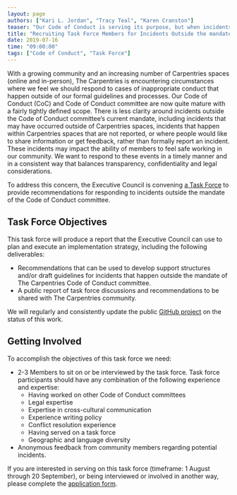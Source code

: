 ```yaml
---
layout: page
authors: ["Kari L. Jordan", "Tracy Teal", "Karen Cranston"]
teaser: "Our Code of Conduct is serving its purpose, but when incidents fall outside its mandate, what can we do?"
title: "Recruiting Task Force Members for Incidents Outside the mandate of The Carpentries Code of Conduct Committee"
date: 2019-07-16
time: "09:00:00"
tags: ["Code of Conduct", "Task Force"]
---
```


With a growing community and an increasing number of Carpentries spaces (online and in-person), The Carpentries is encountering circumstances where we feel we should respond to cases of inappropriate conduct that happen outside of our formal guidelines and processes. Our Code of Conduct (CoC) and Code of Conduct committee are now quite mature with a fairly tightly defined scope. There is less clarity around incidents outside the Code of Conduct committee’s current mandate, including incidents that may have occurred outside of Carpentries spaces, incidents that happen within Carpentries spaces that are not reported, or where people would like to share information or get feedback, rather than formally report an incident. These incidents may impact the ability of members to feel safe working in our community. We want to respond to these events in a timely manner and in a consistent way that balances transparency, confidentiality and legal considerations. 

To address this concern, the Executive Council is convening [a Task Force](https://github.com/carpentries/task-forces/blob/master/2019-07-incidents-outside-cocc.md) to provide recommendations for responding to incidents outside the mandate of the Code of Conduct committee.  

## Task Force Objectives
This task force will produce a report that the Executive Council can use to plan and execute an implementation strategy, including the following deliverables:

- Recommendations that can be used to develop support structures and/or draft guidelines for incidents that happen outside the mandate of The Carpentries Code of Conduct committee.
- A public report of task force discussions and recommendations to be shared with The Carpentries community. 

We will regularly and consistently update the public [GitHub project](https://github.com/carpentries/task-forces/projects/1) on the status of this work. 

## Getting Involved
To accomplish the objectives of this task force we need:

- 2-3 Members to sit on or be interviewed by the task force. Task force participants should have any combination of the following experience and expertise:
	- Having worked on other Code of Conduct committees
  - Legal expertise
  - Expertise in cross-cultural communication
  - Experience writing policy
  - Conflict resolution experience
  - Having served on a task force
  - Geographic and language diversity
-  Anonymous feedback from community members regarding potential incidents.

If you are interested in serving on this task force (timeframe: 1 August through 20 September), or being interviewed or involved in another way, please complete the [application form](https://docs.google.com/forms/d/e/1FAIpQLSd4qjGvRtq-dspwuyMDE364PGTTkgdy8blCi_AvdKd8ewkNFw/viewform?usp=sf_link).   
